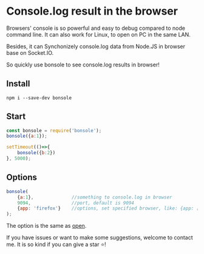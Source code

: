 # Console.log result in the browser

Browsers' console is so powerful and easy to debug compared to node command line. It can also work for Linux, to open on PC in the same LAN.

Besides, it can Synchonizely console.log data from Node.JS in browser base on Socket.IO.

So quickly use bonsole to see console.log results in browser!


## Install

```
npm i --save-dev bonsole
```

## Start

```JavaScript
const bonsole = require('bonsole');
bonsole({a:1});

setTimeout(()=>{
    bonsole({b:2})
}, 5000);
```

## Options

```JavaScript
bonsole(
    {a:1},              //something to console.log in browser
    9094,               //port, default is 9094
    {app: 'firefox'}    //options, set specified browser, like: {app: ['google chrome', '--incognito']}
);
```

The option is the same as [open](https://github.com/sindresorhus/open).

If you have issues or want to make some suggestions, welcome to contact me. It is so kind if you can give a star :star:! 
